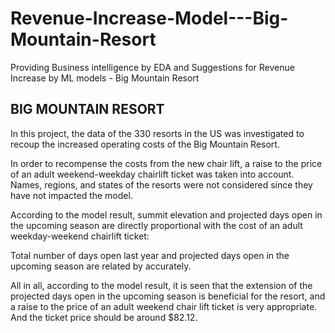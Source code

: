 # Revenue-Increase-Model---Big-Mountain-Resort
Providing Business intelligence by EDA and Suggestions for Revenue Increase by ML models - Big Mountain Resort

## BIG MOUNTAIN RESORT

In this project, the data of the 330 resorts in the US was investigated to recoup the increased operating costs of the Big Mountain Resort. 

In order to recompense the costs from the new chair lift, a raise to the price of an adult weekend-weekday chairlift ticket was taken into account. Names, regions, and states of the resorts were not considered since they have not impacted the model. 

According to the model result, summit elevation and projected days open in the upcoming season are directly proportional with the cost of an adult weekday-weekend chairlift ticket:




Total number of days open last year and projected days open in the upcoming season are related by accurately.




All in all, according to the model result, it is seen that the extension of the projected days open in the upcoming season is beneficial for the resort, and a raise to the price of an adult weekend chair lift ticket is very appropriate. And the ticket price should be around $82.12.

